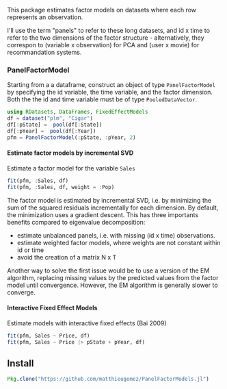 
This package estimates factor models on datasets where each row represents an observation.

I'll use the term "panels" to refer to these long datasets, and id x time to refer to the two dimensions of the factor structure - alternatively, they correspon to (variable x observation) for PCA and (user x movie) for recommandation systems.

### PanelFactorModel
Starting from a a dataframe,  construct an object of type `PanelFactorModel` by specifying the id variable, the time variable, and the factor dimension. Both the the id and time variable must be of type `PooledDataVector`.

```julia
using RDatasets, DataFrames, FixedEffectModels
df = dataset("plm", "Cigar")
df[:pState] =  pool(df[:State])
df[:pYear] =  pool(df[:Year])
pfm = PanelFactorModel(:pState, :pYear, 2)
```

#### Estimate factor models by incremental SVD
Estimate a factor model for the variable `Sales`

```julia
fit(pfm, :Sales, df)
fit(pfm, :Sales, df, weight = :Pop)
```

The factor model is estimated by incremental SVD, i.e. by minimizing the sum of the squared residuals incrementally for each dimension. By default, the minimization uses a gradient descent. This has three importants benefits compared to eigenvalue decomposition:
- estimate unbalanced panels, i.e. with missing (id x time) observations. 
- estimate weighted factor models, where weights are not constant within id or time
- avoid the creation of a matrix N x T

Another way to solve the first issue would be to use a version of the EM algorithm, replacing missing values by the predicted values from the factor model until convergence. However, the EM algorithm is generally slower to converge.

#### Interactive Fixed Effect Models
Estimate models with interactive fixed effects (Bai 2009) 

```julia
fit(pfm, Sales ~ Price, df)
fit(pfm, Sales ~ Price |> pState + pYear, df)
```


## Install

```julia
Pkg.clone("https://github.com/matthieugomez/PanelFactorModels.jl")
```